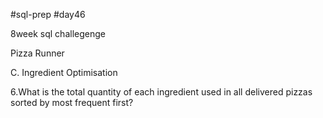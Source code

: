 #sql-prep
#day46

8week sql challegenge

Pizza Runner

C. Ingredient Optimisation

6.What is the total quantity of each ingredient used in all delivered pizzas sorted by most frequent first?